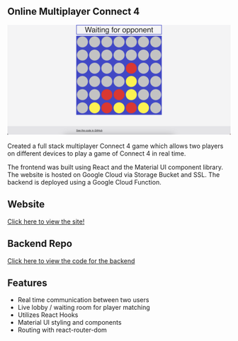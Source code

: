 ## Online Multiplayer Connect 4

[![screen shot](./public/images/Connect4Preview.png)](https://connect-4-ajw.web.app)

Created a full stack multiplayer Connect 4 game which allows two players on different devices to play a game of Connect 4 in real time.

The frontend was built using React and the Material UI component library. The website is hosted on Google Cloud via Storage Bucket and SSL. The backend is deployed using a Google Cloud Function.

## Website
[Click here to view the site!](https://connect-4-ajw.web.app)

## Backend Repo
[Click here to view the code for the backend](https://github.com/AndrewWilborn/connect-4-api)

## Features 
* Real time communication between two users
* Live lobby / waiting room for player matching
* Utilizes React Hooks
* Material UI styling and components
* Routing with react-router-dom

